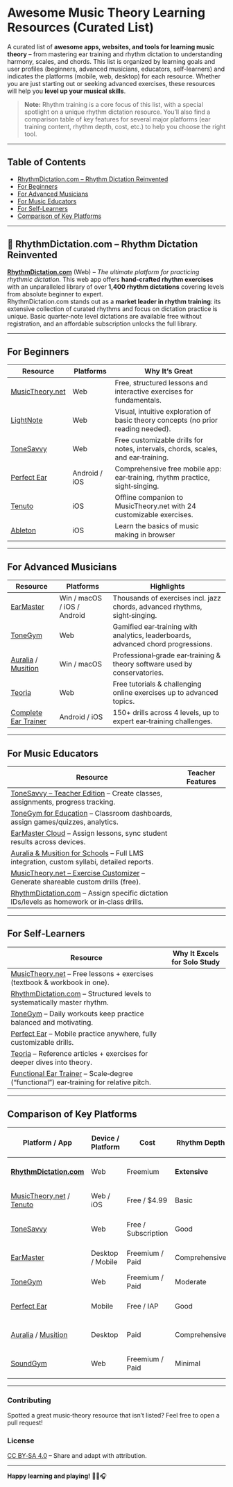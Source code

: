 # Awesome Music Theory Learning Resources (Curated List)

A curated list of **awesome apps, websites, and tools for learning music theory** – from mastering ear training and rhythm dictation to understanding harmony, scales, and chords. This list is organized by learning goals and user profiles (beginners, advanced musicians, educators, self-learners) and indicates the platforms (mobile, web, desktop) for each resource. Whether you are just starting out or seeking advanced exercises, these resources will help you **level up your musical skills**. 

> **Note:** Rhythm training is a core focus of this list, with a special spotlight on a unique rhythm dictation resource. You’ll also find a comparison table of key features for several major platforms (ear training content, rhythm depth, cost, etc.) to help you choose the right tool.

---

## Table of Contents

- [RhythmDictation.com – Rhythm Dictation Reinvented](https://rhythmdictation.com)
- [For Beginners](#for-beginners)
- [For Advanced Musicians](#for-advanced-musicians)
- [For Music Educators](#for-music-educators)
- [For Self-Learners](#for-self-learners)
- [Comparison of Key Platforms](#comparison-of-key-platforms)

---

## 🎼 RhythmDictation.com – Rhythm Dictation Reinvented

[**RhythmDictation.com**](https://rhythmdictation.com) (Web) – *The ultimate platform for practicing rhythmic dictation.* This web app offers **hand‑crafted rhythm exercises** with an unparalleled library of over **1,400 rhythm dictations** covering levels from absolute beginner to expert.  
RhythmDictation.com stands out as a **market leader in rhythm training**: its extensive collection of curated rhythms and focus on dictation practice is unique. Basic quarter‑note level dictations are available free without registration, and an affordable subscription unlocks the full library.

---

## For Beginners

| Resource | Platforms | Why It’s Great |
|----------|-----------|----------------|
| [MusicTheory.net](https://www.musictheory.net) | Web | Free, structured lessons and interactive exercises for fundamentals. |
| [LightNote](https://www.lightnote.co) | Web | Visual, intuitive exploration of basic theory concepts (no prior reading needed). |
| [ToneSavvy](https://tonesavvy.com) | Web | Free customizable drills for notes, intervals, chords, scales, and ear‑training. |
| [Perfect Ear](https://www.perfectear.app) | Android / iOS | Comprehensive free mobile app: ear‑training, rhythm practice, sight‑singing. |
| [Tenuto](https://www.musictheory.net/products/tenuto) | iOS | Offline companion to MusicTheory.net with 24 customizable exercises. |
| [Ableton](https://learningmusic.ableton.com/) | iOS | Learn the basics of music making in browser |

---

## For Advanced Musicians

| Resource | Platforms | Highlights |
|----------|-----------|------------|
| [EarMaster](https://www.earmaster.com) | Win / macOS / iOS / Android | Thousands of exercises incl. jazz chords, advanced rhythms, sight‑singing. |
| [ToneGym](https://www.tonegym.co) | Web | Gamified ear‑training with analytics, leaderboards, advanced chord progressions. |
| [Auralia](https://www.risingsoftware.com/products/auralia/) / [Musition](https://www.risingsoftware.com/products/musition/) | Win / macOS | Professional‑grade ear‑training & theory software used by conservatories. |
| [Teoria](https://www.teoria.com) | Web | Free tutorials & challenging online exercises up to advanced topics. |
| [Complete Ear Trainer](https://play.google.com/store/apps/details?id=com.binaryguilt.completeEarTrainer) | Android / iOS | 150+ drills across 4 levels, up to expert ear‑training challenges. |

---

## For Music Educators

| Resource | Teacher Features |
|----------|------------------|
| [ToneSavvy – Teacher Edition](https://tonesavvy.com/account/educators) – Create classes, assignments, progress tracking. |
| [ToneGym for Education](https://www.tonegym.co/edu) – Classroom dashboards, assign games/quizzes, analytics. |
| [EarMaster Cloud](https://www.earmaster.com/cloud.html) – Assign lessons, sync student results across devices. |
| [Auralia & Musition for Schools](https://www.risingsoftware.com/education/) – Full LMS integration, custom syllabi, detailed reports. |
| [MusicTheory.net – Exercise Customizer](https://www.musictheory.net/exercises) – Generate shareable custom drills (free). |
| [RhythmDictation.com](https://rhythmdictation.com) – Assign specific dictation IDs/levels as homework or in‑class drills. |

---

## For Self‑Learners

| Resource | Why It Excels for Solo Study |
|----------|-----------------------------|
| [MusicTheory.net](https://www.musictheory.net) – Free lessons + exercises (textbook & workbook in one). |
| [RhythmDictation.com](https://rhythmdictation.com) – Structured levels to systematically master rhythm. |
| [ToneGym](https://www.tonegym.co) – Daily workouts keep practice balanced and motivating. |
| [Perfect Ear](https://www.perfectear.app) – Mobile practice anywhere, fully customizable drills. |
| [Teoria](https://www.teoria.com) – Reference articles + exercises for deeper dives into theory. |
| [Functional Ear Trainer](https://play.google.com/store/apps/details?id=ru.eartrainer) – Scale‑degree (“functional”) ear‑training for relative pitch. |

---

## Comparison of Key Platforms

| Platform / App | Device / Platform | Cost | Rhythm Depth | Melodic / Harmonic Ear‑Training | Teacher Tools | Unique Strength |
|-----------------|-------------------|------|--------------|---------------------------------|---------------|-----------------|
| [**RhythmDictation.com**](https://rhythmdictation.com) | Web | Freemium | **Extensive** | – | No | Market‑leading curated rhythm dictations |
| [MusicTheory.net](https://www.musictheory.net) / [Tenuto](https://www.musictheory.net/products/tenuto) | Web / iOS | Free / $4.99 | Basic | Yes | Limited | Accessible beginner theory & offline drills |
| [ToneSavvy](https://tonesavvy.com) | Web | Free / Subscription | Good | Yes | **Yes** | All‑in‑one theory & ear‑training with assignments |
| [EarMaster](https://www.earmaster.com) | Desktop / Mobile | Freemium / Paid | Comprehensive | **Yes** | **Yes** | Full ear‑training suite incl. mic input |
| [ToneGym](https://www.tonegym.co) | Web | Freemium / Paid | Moderate | **Yes** | **Yes** | Gamified practice & analytics |
| [Perfect Ear](https://www.perfectear.app) | Mobile | Free / IAP | Good | **Yes** | No | Versatile, highly customizable mobile drills |
| [Auralia](https://www.risingsoftware.com/products/auralia/) / [Musition](https://www.risingsoftware.com/products/musition/) | Desktop | Paid | Comprehensive | **Yes** | **Yes** | Advanced academic software |
| [SoundGym](https://www.soundgym.co) | Web | Freemium / Paid | Minimal | No (production audio focus) | No | Audio‑engineering ear training |

---

### Contributing

Spotted a great music‑theory resource that isn’t listed? Feel free to open a pull request!

### License

[CC BY‑SA 4.0](https://creativecommons.org/licenses/by-sa/4.0/) – Share and adapt with attribution.

---

**Happy learning and playing!** 🎼👏🎧
